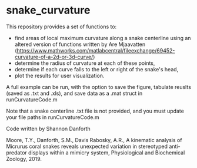 # snake_curvature

This repository provides a set of functions to:
- find areas of local maximum curvature along a snake centerline using an 
  altered version of functions written by Are Mjaavatten 
  (https://www.mathworks.com/matlabcentral/fileexchange/69452-curvature-of-a-2d-or-3d-curve/)
- determine the radius of curvature at each of these points, 
- determine if each curve falls to the left or right of the snake's head, 
- plot the results for user visualization.

A full example can be run, with the option to save the figure, tabulate reuslts 
(saved as .txt and .xls), and save data as a .mat struct in runCurvatureCode.m

Note that a snake centerline .txt file is not provided, and you must update your file paths in runCurvatureCode.m

Code written by Shannon Danforth

Moore, T.Y., Danforth, S.M., Davis Rabosky, A.R., A kinematic analysis of Micrurus coral snakes reveals unexpected variation in stereotyped anti-predator displays within a mimicry system, Physiological and Biochemical Zoology, 2019.
